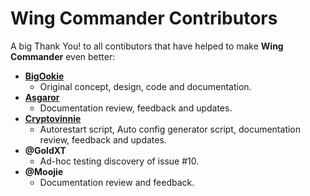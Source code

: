 # Wing Commander Contributors
A big Thank You! to all contibutors that have helped to make **Wing Commander** even better:

- **[BigOokie](https://github.com/BigOokie)**
    - Original concept, design, code and documentation.
- **[Asgaror](https://github.com/Asgaror)**
    - Documentation review, feedback and updates.
- **[Cryptovinnie](https://github.com/Cryptovinnie)**
    - Autorestart script, Auto config generator script, documentation review, feedback and updates.
- **@GoldXT**
    - Ad-hoc testing discovery of issue #10.
- **@Moojie**
    - Documentation review and feedback.

